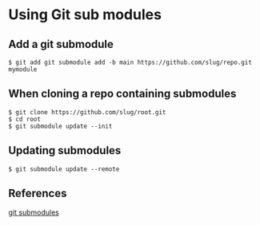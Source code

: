 # Using Git sub modules

## Add a git submodule

	$ git add git submodule add -b main https://github.com/slug/repo.git mymodule 

## When cloning a repo containing submodules

	$ git clone https://github.com/slug/root.git
	$ cd root
	$ git submodule update --init

## Updating submodules

	$ git submodule update --remote


## References

[git submodules](https://git-scm.com/book/en/v2/Git-Tools-Submodules)
